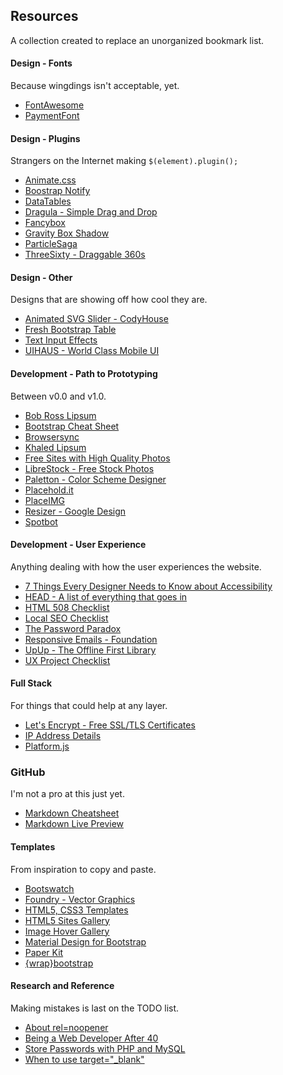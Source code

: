 ## Resources
A collection created to replace an unorganized bookmark list.

#### Design - Fonts
Because wingdings isn't acceptable, yet.

- [FontAwesome](http://fontawesome.io)
- [PaymentFont](http://paymentfont.io)


#### Design - Plugins
Strangers on the Internet making `$(element).plugin();`

- [Animate.css](http://daneden.github.io/animate.css/)
- [Boostrap Notify](http://bootstrap-notify.remabledesigns.com)
- [DataTables](http://www.datatables.net)
- [Dragula - Simple Drag and Drop](http://bevacqua.github.io/dragula/)
- [Fancybox](http://fancyapps.com/fancybox/)
- [Gravity Box Shadow](https://github.com/Gigacore/gBoxShadow)
- [ParticleSaga](https://github.com/blakecarroll/particle-saga)
- [ThreeSixty - Draggable 360s](http://nick-jonas.github.io/threesixtyjs/)


#### Design - Other
Designs that are showing off how cool they are.

- [Animated SVG Slider - CodyHouse](https://codyhouse.co/gem/animated-svg-image-slider/)
- [Fresh Bootstrap Table](http://ct-freebies-test.herokuapp.com/fresh-bootstrap-table)
- [Text Input Effects](http://tympanus.net/Development/TextInputEffects/index.html)
- [UIHAUS - World Class Mobile UI](http://beta.uihaus.com)


#### Development - Path to Prototyping
Between v0.0 and v1.0.

- [Bob Ross Lipsum](http://www.bobrosslipsum.com)
- [Bootstrap Cheat Sheet](http://hackerthemes.com/bootstrap-cheatsheet)
- [Browsersync](https://www.browsersync.io)
- [Khaled Lipsum](http://khaledipsum.com)
- [Free Sites with High Quality Photos](https://css-tricks.com/sites-with-high-quality-photos-you-can-use-for-free/)
- [LibreStock - Free Stock Photos](http://librestock.com)
- [Paletton - Color Scheme Designer](http://paletton.com/)
- [Placehold.it](http://placehold.it)
- [PlaceIMG](https://placeimg.com)
- [Resizer - Google Design](http://design.google.com/resizer/)
- [Spotbot](https://spotbot.qa)


#### Development - User Experience
Anything dealing with how the user experiences the website.

- [7 Things Every Designer Needs to Know about Accessibility](https://medium.com/salesforce-ux/7-things-every-designer-needs-to-know-about-accessibility-64f105f0881b#.ir40g54ye)
- [HEAD - A list of everything that goes in <head>](https://github.com/joshbuchea/HEAD)
- [HTML 508 Checklist](http://www.hhs.gov/web/section-508/making-files-accessible/checklist/html/index.html)
- [Local SEO Checklist](http://localseochecklist.org)
- [The Password Paradox](http://www.developertown.com/the-password-paradox/)
- [Responsive Emails - Foundation](http://foundation.zurb.com/emails.html)
- [UpUp - The Offline First Library](https://www.talater.com/upup/)
- [UX Project Checklist](https://uxchecklist.github.io/)


#### Full Stack
For things that could help at any layer.

- [Let's Encrypt - Free SSL/TLS Certificates](https://letsencrypt.org)
- [IP Address Details](http://ipinfo.io)
- [Platform.js](https://github.com/bestiejs/platform.js/)


### GitHub
I'm not a pro at this just yet.

- [Markdown Cheatsheet](https://github.com/adam-p/markdown-here/wiki/Markdown-Cheatsheet)
- [Markdown Live Preview](http://markdownlivepreview.com)


#### Templates
From inspiration to copy and paste.

- [Bootswatch](http://bootswatch.com)
- [Foundry - Vector Graphics](http://thoughtbot.github.io/foundry/)
- [HTML5, CSS3 Templates](http://templated.co)
- [HTML5 Sites Gallery](https://html5sit.es)
- [Image Hover Gallery](http://miketricking.github.io/dist/)
- [Material Design for Bootstrap](http://mdbootstrap.com/components-presentation/)
- [Paper Kit](http://ct-freebies-test.herokuapp.com/paper-kit)
- [{wrap}bootstrap](https://wrapbootstrap.com)


#### Research and Reference
Making mistakes is last on the TODO list.

- [About rel=noopener](https://mathiasbynens.github.io/rel-noopener/)
- [Being a Web Developer After 40](https://medium.freecodecamp.com/being-a-developer-after-40-3c5dd112210c#.hu4uujx2y)
- [Store Passwords with PHP and MySQL](https://alias.io/2010/01/store-passwords-safely-with-php-and-mysql/)
- [When to use target="_blank"](https://css-tricks.com/use-target_blank/)
